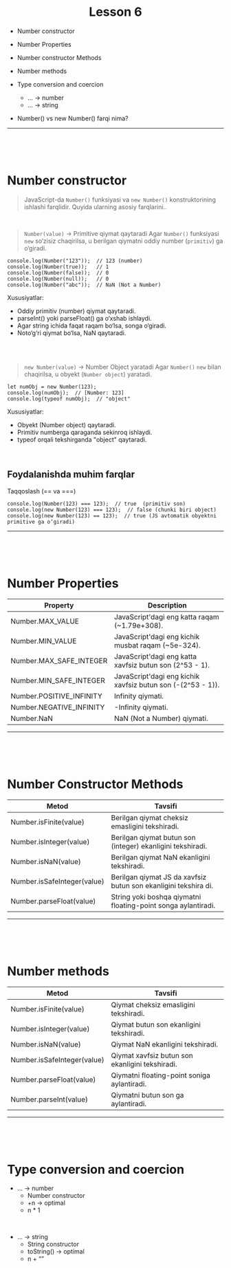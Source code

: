 <h1 style="text-align:center;">Lesson 6 </h1>

- Number constructor
- Number Properties
- Number constructor Methods
- Number methods
- Type conversion and coercion

  - … → number
  - … → string

- Number() vs new Number() farqi nima?

<hr><br><br><br>

# Number constructor

> JavaScript-da `Number()` funksiyasi va `new Number()` konstruktorining ishlashi farqlidir. Quyida ularning asosiy farqlarini..

<br>

> `Number(value)` → Primitive qiymat qaytaradi
> Agar `Number()` funksiyasi `new` so‘zisiz chaqirilsa, u berilgan qiymatni oddiy number (`primitiv`) ga o‘giradi.

```
console.log(Number("123"));  // 123 (number)
console.log(Number(true));   // 1
console.log(Number(false));  // 0
console.log(Number(null));   // 0
console.log(Number("abc"));  // NaN (Not a Number)
```

Xususiyatlar:

- Oddiy primitiv (number) qiymat qaytaradi.
- parseInt() yoki parseFloat() ga o‘xshab ishlaydi.
- Agar string ichida faqat raqam bo‘lsa, songa o‘giradi.
- Noto‘g‘ri qiymat bo‘lsa, NaN qaytaradi.

<br><br>

> `new Number(value)` → Number Object yaratadi
> Agar `Number()` `new` bilan chaqirilsa, u obyekt (`Number object`) yaratadi.

```
let numObj = new Number(123);
console.log(numObj);  // [Number: 123]
console.log(typeof numObj);  // "object"
```

Xususiyatlar:

- Obyekt (Number object) qaytaradi.
- Primitiv numberga qaraganda sekinroq ishlaydi.
- typeof orqali tekshirganda "object" qaytaradi.

<br>

## Foydalanishda muhim farqlar

Taqqoslash (== va ===)

```
console.log(Number(123) === 123);  // true  (primitiv son)
console.log(new Number(123) === 123);  // false (chunki biri object)
console.log(new Number(123) == 123);  // true (JS avtomatik obyektni primitive ga o‘giradi)
```

<hr><br><br><br>

# Number Properties

| Property                 | Description                                                 |
| ------------------------ | ----------------------------------------------------------- |
| Number.MAX_VALUE         | JavaScript'dagi eng katta raqam (~1.79e+308).               |
| Number.MIN_VALUE         | JavaScript'dagi eng kichik musbat raqam (~5e-324).          |
| Number.MAX_SAFE_INTEGER  | JavaScript'dagi eng katta xavfsiz butun son (2^53 - 1).     |
| Number.MIN_SAFE_INTEGER  | JavaScript'dagi eng kichik xavfsiz butun son (-(2^53 - 1)). |
| Number.POSITIVE_INFINITY | Infinity qiymati.                                           |
| Number.NEGATIVE_INFINITY | -Infinity qiymati.                                          |
| Number.NaN               | NaN (Not a Number) qiymati.                                 |

<hr><br><br><br>

# Number Constructor Methods

| Metod                       | Tavsifi                                                         |
| --------------------------- | --------------------------------------------------------------- |
| Number.isFinite(value)      | Berilgan qiymat cheksiz emasligini tekshiradi.                  |
| Number.isInteger(value)     | Berilgan qiymat butun son (integer) ekanligini tekshiradi.      |
| Number.isNaN(value)         | Berilgan qiymat NaN ekanligini tekshiradi.                      |
| Number.isSafeInteger(value) | Berilgan qiymat JS da xavfsiz butun son ekanligini tekshira di. |
| Number.parseFloat(value)    | String yoki boshqa qiymatni floating-point songa aylantiradi.   |

<hr><br><br><br>

# Number methods

| Metod                       | Tavsifi                                         |
| --------------------------- | ----------------------------------------------- |
| Number.isFinite(value)      | Qiymat cheksiz emasligini tekshiradi.           |
| Number.isInteger(value)     | Qiymat butun son ekanligini tekshiradi.         |
| Number.isNaN(value)         | Qiymat NaN ekanligini tekshiradi.               |
| Number.isSafeInteger(value) | Qiymat xavfsiz butun son ekanligini tekshiradi. |
| Number.parseFloat(value)    | Qiymatni floating-point soniga aylantiradi.     |
| Number.parseInt(value)      | Qiymatni butun son ga aylantiradi.              |

<hr><br><br><br>

# Type conversion and coercion

- … → number
  - Number constructor
  - +n → optimal
  - n \* 1

<br>

- … → string
  - String constructor
  - toString() → optimal
  - n + “”
